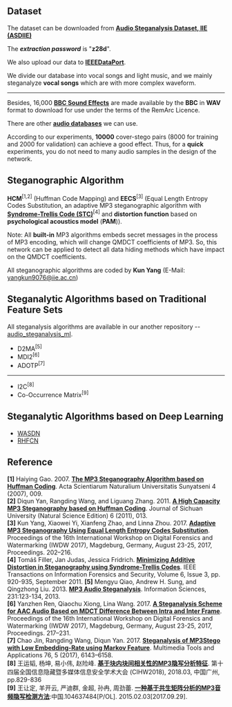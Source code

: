 ## Dataset
The dataset can be downloaded from [**Audio Steganalysis Dataset, IIE (ASDIIE)**](https://pan.baidu.com/s/1rYCzJRksHkgbOOYI9MqQjA)

The ***extraction password*** is "**z28d**".

We also upload our data to [**IEEEDataPort**](http://ieee-dataport.org/documents/audio-steganalysis-dataset).

We divide our database into vocal songs and light music, and we mainly steganalyze **vocal songs** which are with more complex waveform.

---

Besides, 16,000 [**BBC Sound Effects**](http://bbcsfx.acropolis.org.uk/) are made available by the **BBC** in **WAV** format to download for use under the terms of the RemArc Licence.

There are other [**audio databases**](https://github.com/Charleswyt/tf_audio_steganalysis/blob/master/paper/audio_database.md) we can use.

According to our experiments, **10000** cover-stego pairs (8000 for training and 2000 for validation) can achieve a good effect. Thus, for a **quick** experiments, you do not need to many audio samples in the design of the network.

## Steganographic Algorithm
**HCM**<sup>[1,2]</sup> (Huffman Code Mapping) and **EECS**<sup>[3]</sup> (Equal Length Entropy Codes Substitution, an adaptive MP3 steganographic algorithm with [**Syndrome-Trellis Code (STC)**](http://dde.binghamton.edu/download/syndrome/)<sup>[4]</sup> and **distortion function** based on **psychological acoustics model** (**PAM**)).

Note: All **built-in** MP3 algorithms embeds secret messages in the process of MP3 encoding, which will change QMDCT coefficients of MP3. So, this network can be applied to detect all data hiding methods which have impact on the QMDCT coefficients.

All steganographic algorithms are coded by **Kun Yang** (E-Mail: yangkun9076@iie.ac.cn)

## Steganalytic Algorithms based on Traditional Feature Sets
All steganalysis algorithms are available in our another repository -- [audio_steganalysis_ml](https://github.com/Charleswyt/audio_steganalysis_ml).
* D2MA<sup>[5]</sup>
* MDI2<sup>[6]</sup>
* ADOTP<sup>[7]</sup>
---
* I2C<sup>[8]</sup>
* Co-Occurrence Matrix<sup>[9]</sup>

## Steganalytic Algorithms based on Deep Learning
* [WASDN](https://github.com/Charleswyt/tf_audio_steganalysis/tree/master/paper/CNN-based%20Steganalysis%20of%20MP3%20Steganography%20in%20the%20Entropy%20Code%20Domain)
* [RHFCN](https://github.com/Charleswyt/tf_audio_steganalysis/tree/master/paper/RHFCN%EF%BC%9AFully%20CNN-based%20Steganalysis%20of%20MP3%20with%20Rich%20High-Pass%20Filtering)

## Reference
**[1]** Haiying Gao. 2007. [**The MP3 Steganography Algorithm based on Huffman Coding**](https://www.researchgate.net/publication/290779951_The_MP3_steganography_algorithm_based_on_huffman_coding). Acta Scientiarum Naturalium Universitatis Sunyatseni 4 (2007), 009. <br>
**[2]** Diqun Yan, Rangding Wang, and Liguang Zhang. 2011. [**A High Capacity MP3 Steganography based on Huffman Coding**](http://xueshu.baidu.com/s?wd=paperuri%3A%2847ca19607f5dfdde6cbc1fca4f6dc5ad%29&filter=sc_long_sign&tn=SE_xueshusource_2kduw22v&sc_vurl=http%3A%2F%2Fen.cnki.com.cn%2FArticle_en%2FCJFDTotal-SCDX201106013.htm&ie=utf-8&sc_us=17794155201621866322). Journal of Sichuan University (Natural Science Edition) 6 (2011), 013. <br>
**[3]** Kun Yang, Xiaowei Yi, Xianfeng Zhao, and Linna Zhou. 2017. [**Adaptive MP3 Steganography Using Equal Length Entropy Codes Substitution**](https://link.springer.com/chapter/10.1007/978-3-319-64185-0_16). Proceedings of the 16th International Workshop on Digital Forensics and Watermarking (IWDW 2017), Magdeburg, Germany, August 23-25, 2017, Proceedings. 202–216. <br>
**[4]** Tomáš Filler, Jan Judas, Jessica Fridrich. [**Minimizing Additive Distortion in Steganography using Syndrome-Trellis Codes**](https://ieeexplore.ieee.org/document/5740590). IEEE Transactions on Information Forensics and Security, Volume 6, Issue 3, pp. 920-935, September 2011.
**[5]** Mengyu Qiao, Andrew H. Sung, and Qingzhong Liu. 2013. [**MP3 Audio Steganalysis**](http://xueshu.baidu.com/s?wd=paperuri%3A%28baa2297b4d905e182d8c02ea52851247%29&filter=sc_long_sign&tn=SE_xueshusource_2kduw22v&sc_vurl=http%3A%2F%2Fdl.acm.org%2Fcitation.cfm%3Fid%3D2442161.2442240&ie=utf-8&sc_us=14226838812282894210). Information Sciences, 231:123-134, 2013. <br>
**[6]** Yanzhen Ren, Qiaochu Xiong, Lina Wang. 2017. [**A Steganalysis Scheme for AAC Audio Based on MDCT Difference Between Intra and Inter Frame**](https://link.springer.com/chapter/10.1007%2F978-3-319-64185-0_17). Proceedings of the 16th International Workshop on Digital Forensics and Watermarking (IWDW 2017), Magdeburg, Germany, August 23-25, 2017, Proceedings. 217–231. <br>
**[7]** Chao Jin, Rangding Wang, Diqun Yan. 2017. [**Steganalysis of MP3Stego with Low Embedding-Rate using Markov Feature**](https://link.springer.com/article/10.1007%2Fs11042-016-3264-y). Multimedia Tools and Applications 76, 5 (2017), 6143–6158. <br>
**[8]** 王运韬, 杨坤, 易小伟, 赵险峰. [**基于块内块间相关性的MP3隐写分析特征**](http://www.media-security.net/?p=976). 第十四届全国信息隐藏暨多媒体信息安全学术大会 (CIHW2018), 2018.03, 中国广州, pp.829-836<br>
**[9]** 王让定, 羊开云, 严迪群, 金超, 孙冉, 周劲蕾. [**一种基于共生矩阵分析的MP3音频隐写检测方法**](http://cprs.patentstar.com.cn/Search/Detail?ANE=9DEA9CIB7CEA7ACA9BHA9EID9GEB9IDH9EECACGADFIA4DBA):中国.104637484\[P/OL]. 2015.02.03\[2017.09.29].